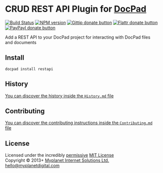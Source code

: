 # CRUD REST API Plugin for [DocPad](http://docpad.org)

[![Build Status](https://secure.travis-ci.org/docpad/docpad-plugin-restapi.png?branch=master)](http://travis-ci.org/docpad/docpad-plugin-restapi "Check this project's build status on TravisCI")
[![NPM version](https://badge.fury.io/js/docpad-plugin-restapi.png)](https://npmjs.org/package/docpad-plugin-restapi "View this project on NPM")
[![Gittip donate button](http://badgr.co/gittip/docpad.png)](https://www.gittip.com/docpad/ "Donate weekly to this project using Gittip")
[![Flattr donate button](https://raw.github.com/balupton/flattr-buttons/master/badge-89x18.gif)](http://flattr.com/thing/344188/balupton-on-Flattr "Donate monthly to this project using Flattr")
[![PayPayl donate button](https://www.paypalobjects.com/en_AU/i/btn/btn_donate_SM.gif)](https://www.paypal.com/au/cgi-bin/webscr?cmd=_flow&SESSION=IHj3DG3oy_N9A9ZDIUnPksOi59v0i-EWDTunfmDrmU38Tuohg_xQTx0xcjq&dispatch=5885d80a13c0db1f8e263663d3faee8d14f86393d55a810282b64afed84968ec "Donate once-off to this project using Paypal")

Add a REST API to your DocPad project for interacting with DocPad files and documents


## Install

```
docpad install restapi
```



## History
[You can discover the history inside the `History.md` file](https://github.com/bevry/docpad-plugin-restapi/blob/master/History.md#files)


## Contributing
[You can discover the contributing instructions inside the `Contributing.md` file](https://github.com/bevry/docpad-plugin-restapi/blob/master/Contributing.md#files)


## License
Licensed under the incredibly [permissive](http://en.wikipedia.org/wiki/Permissive_free_software_licence) [MIT License](http://creativecommons.org/licenses/MIT/)
<br/>Copyright &copy; 2013+ [Myplanet Internet Solutions Ltd.](http://www.myplanetdigital.com/) <hello@myplanetdigital.com>
